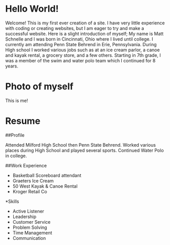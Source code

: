 # Hello World!
Welcome! This is my first ever creation of a site. I have very little experience with coding or creating websites, but I am eager to try and make a successful website. Here is a slight introduction of myself; My name is Matt Schnelle and I was born in Cincinnati, Ohio where I lived until college. I currently am attending Penn State Behrend in Erie, Pennsylvania. During High school I worked various jobs such as at an ice cream parlor, a canoe and kayak rental, a grocery store, and a few others. Starting in 7th grade, I was a member of the swim and water polo team which I continued for 8 years.

# Photo of myself

This is me!

# Resume
##Profile

Attended Milford High School then Penn State Behrend. Worked various places during High School and played several sports. Continued Water Polo in college.

##Work Experience

* Basketball Scoreboard attendant
* Graeters Ice Cream
* 50 West Kayak & Canoe Rental
* Kroger Retail Co

*Skills

* Active Listener
* Leadership
* Customer Service
* Problem Solving
* Time Management
* Communication
